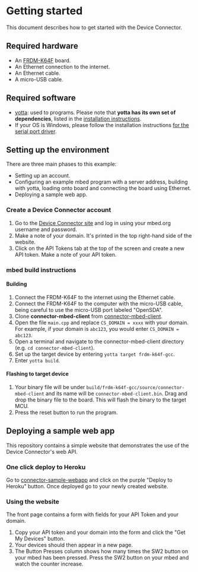 # Getting started

This document describes how to get started with the Device Connector.

## Required hardware

* An [FRDM-K64F](http://developer.mbed.org/platforms/frdm-k64f/) board.
* An Ethernet connection to the internet.
* An Ethernet cable.
* A micro-USB cable.

## Required software

* [yotta](https://github.com/ARMmbed/yotta): used to programs. Please note that **yotta has its own set of dependencies**, listed in the [installation instructions](http://docs.yottabuild.org/#installing).
* If your OS is Windows, please follow the installation instructions [for the serial port driver](https://developer.mbed.org/handbook/Windows-serial-configuration).

## Setting up the environment

There are three main phases to this example:

- Setting up an account.
- Configuring an example mbed program with a server address, building with yotta, loading onto board and connecting the board using Ethernet.
- Deploying a sample web app.

### Create a Device Connector account

1. Go to the [Device Connector site](http://connector.mbed.org) and log in using your mbed.org username and password.
2. Make a note of your domain. It's printed in the top right-hand side of the website.
3. Click on the API Tokens tab at the top of the screen and create a new API token. Make a note of your API token.

### mbed build instructions

#### Building

1. Connect the FRDM-K64F to the internet using the Ethernet cable.
2. Connect the FRDM-K64F to the computer with the micro-USB cable, being careful to use the micro-USB port labeled "OpenSDA".
3. Clone **connector-mbed-client** from [connector-mbed-client](https://github.com/ARMmbed/connector-mbed-client).
4. Open the file `main.cpp` and replace `CS_DOMAIN = xxxx` with your domain. For example, if your domain is `abc123`, you would enter `CS_DOMAIN = abc123`.
5. Open a terminal and navigate to the connector-mbed-client directory (e.g. `cd connector-mbed-client`).
6. Set up the target device by entering `yotta target frdm-k64f-gcc`.
7. Enter `yotta build`.

#### Flashing to target device

1. Your binary file will be under `build/frdm-k64f-gcc/source/connector-mbed-client` and its name will be `connector-mbed-client.bin`. Drag and drop the binary file to the board. This will flash the binary to the target MCU.
2. Press the reset button to run the program.

## Deploying a sample web app

This repository contains a simple website that demonstrates the use of the Device Connector's web API.

### One click deploy to Heroku

Go to [connector-sample-webapp](https://github.com/rainierwolfcastle/app) and click on the purple "Deploy to Heroku" button. Once deployed go to your newly created website.

### Using the website

The front page contains a form with fields for your API Token and your domain.

1. Copy your API token and your domain into the form and click the "Get My Devices" button.
2. Your devices should then appear in a new page.
3. The Button Presses column shows how many times the SW2 button on your mbed has been pressed. Press the SW2 button on your mbed and watch the counter increase.
